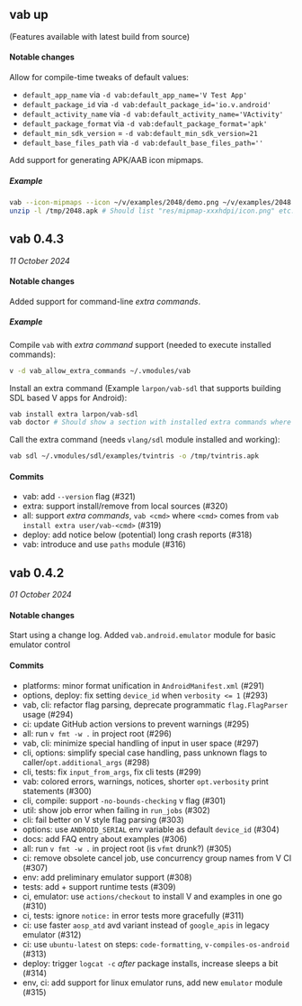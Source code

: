 ## vab up

(Features available with latest build from source)

#### Notable changes

Allow for compile-time tweaks of default values:
* `default_app_name` via `-d vab:default_app_name='V Test App'`
* `default_package_id` via `-d vab:default_package_id='io.v.android'`
* `default_activity_name` via `-d vab:default_activity_name='VActivity'`
* `default_package_format` via `-d vab:default_package_format='apk'`
* `default_min_sdk_version` = `-d vab:default_min_sdk_version=21`
* `default_base_files_path` via `-d vab:default_base_files_path=''`

Add support for generating APK/AAB icon mipmaps.

##### Example

```bash
vab --icon-mipmaps --icon ~/v/examples/2048/demo.png ~/v/examples/2048 -o /tmp/2048.apk
unzip -l /tmp/2048.apk # Should list "res/mipmap-xxxhdpi/icon.png" etc. entries
```

## vab 0.4.3
*11 October 2024*

#### Notable changes

Added support for command-line *extra commands*.

##### Example

Compile `vab` with *extra command* support (needed to execute installed commands):
```bash
v -d vab_allow_extra_commands ~/.vmodules/vab
```

Install an extra command (Example `larpon/vab-sdl` that supports building SDL based V apps for Android):
```bash
vab install extra larpon/vab-sdl
vab doctor # Should show a section with installed extra commands where `vab-sdl` should show.
```

Call the extra command (needs `vlang/sdl` module installed and working):
```bash
vab sdl ~/.vmodules/sdl/examples/tvintris -o /tmp/tvintris.apk
```

#### Commits

* vab: add `--version` flag (#321)
* extra: support install/remove from local sources (#320)
* all: support *extra commands*, `vab <cmd>` where `<cmd>` comes from `vab install extra user/vab-<cmd>` (#319)
* deploy: add notice below (potential) long crash reports (#318)
* vab: introduce and use `paths` module (#316)

## vab 0.4.2
*01 October 2024*

#### Notable changes

Start using a change log.
Added `vab.android.emulator` module for basic emulator control

#### Commits

* platforms: minor format unification in `AndroidManifest.xml` (#291)
* options, deploy: fix setting `device_id` when `verbosity <= 1` (#293)
* vab, cli: refactor flag parsing, deprecate programmatic `flag.FlagParser` usage (#294)
* ci: update GitHub action versions to prevent warnings (#295)
* all: run `v fmt -w .` in project root (#296)
* vab, cli: minimize special handling of input in user space (#297)
* cli, options: simplify special case handling, pass unknown flags to caller/`opt.additional_args` (#298)
* cli, tests: fix `input_from_args`, fix cli tests (#299)
* vab: colored errors, warnings, notices, shorter `opt.verbosity` print statements (#300)
* cli, compile: support `-no-bounds-checking` v flag (#301)
* util: show job error when failing in `run_jobs` (#302)
* cli: fail better on V style flag parsing (#303)
* options: use `ANDROID_SERIAL` env variable as default `device_id` (#304)
* docs: add FAQ entry about examples (#306)
* all: run `v fmt -w .` in project root (is `vfmt` drunk?) (#305)
* ci: remove obsolete cancel job, use concurrency group names from V CI (#307)
* env: add preliminary emulator support (#308)
* tests: add + support runtime tests (#309)
* ci, emulator: use `actions/checkout` to install V and examples in one go (#310)
* ci, tests: ignore `notice:` in error tests more gracefully (#311)
* ci: use faster `aosp_atd` avd variant instead of `google_apis` in legacy emulator (#312)
* ci: use `ubuntu-latest` on steps: `code-formatting`, `v-compiles-os-android` (#313)
* deploy: trigger `logcat -c` *after* package installs, increase sleeps a bit (#314)
* env, ci: add support for linux emulator runs, add new `emulator` module (#315)
